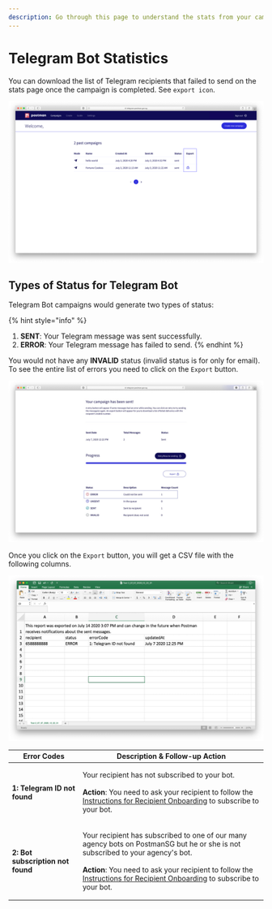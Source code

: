 ```yaml
---
description: Go through this page to understand the stats from your campaign.
---
```


# Telegram Bot Statistics

You can download the list of Telegram recipients that failed to send on the stats page once the campaign is completed. See `export icon`.

![](../../../.gitbook/assets/telegram-stat-export.png)

## Types of Status for Telegram Bot

Telegram Bot campaigns would generate two types of status:

{% hint style="info" %}
1. **SENT**: Your Telegram message was sent successfully.
2. **ERROR**: Your Telegram message has failed to send.
{% endhint %}

You would not have any **INVALID** status (invalid status is for only for email). To see the entire list of errors you need to click on the `Export` button.

![](<../../../.gitbook/assets/postman-telegram-stat-2 (2) (2).jpg>)

Once you click on the `Export` button, you will get a CSV file with the following columns.

![](../../../.gitbook/assets/postman-telegram-stat.jpg)

| Error Codes                       | Description & Follow-up Action                                                                                                                                                                                                                                                                                                                                                                |
| --------------------------------- | --------------------------------------------------------------------------------------------------------------------------------------------------------------------------------------------------------------------------------------------------------------------------------------------------------------------------------------------------------------------------------------------- |
| **1: Telegram ID not found**      | <p>Your recipient has not subscribed to your bot.<br><br><strong>Action</strong>: You need to ask your recipient to follow the <a href="https://guide.postman.gov.sg/guide/quick-start/telegram-bot/instructions-recipient-telegram">Instructions for Recipient Onboarding</a> to subscribe to your bot.</p>                                                                                  |
| **2: Bot subscription not found** | <p>Your recipient has subscribed to one of our many agency bots on PostmanSG but he or she is not subscribed to your agency's bot.<br><br><strong>Action</strong>: You need to ask your recipient to follow the <a href="https://guide.postman.gov.sg/guide/quick-start/telegram-bot/instructions-recipient-telegram">Instructions for Recipient Onboarding</a> to subscribe to your bot.</p> |

